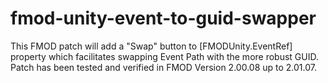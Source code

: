 # fmod-unity-event-to-guid-swapper
This FMOD patch will add a "Swap" button to [FMODUnity.EventRef] property which facilitates swapping Event Path with the more robust GUID. Patch has been tested and verified in FMOD Version 2.00.08 up to 2.01.07.
